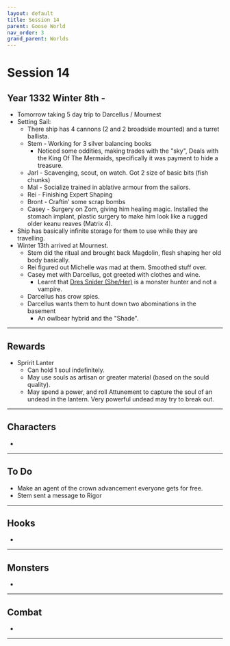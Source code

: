 ```yaml
---
layout: default
title: Session 14
parent: Goose World
nav_order: 3
grand_parent: Worlds
---
```

# Session 14

## Year 1332 Winter 8th -
* Tomorrow taking 5 day trip to Darcellus / Mournest
* Setting Sail:
	* There ship has 4 cannons (2 and 2 broadside mounted) and a turret ballista.
	* Stem - Working for 3 silver balancing books
		* Noticed some oddities, making trades with the "sky", Deals with the King Of The Mermaids, specifically it was payment to hide a treasure. 
	* Jarl - Scavenging, scout, on watch. Got 2 size of basic bits (fish chunks)
	* Mal - Socialize trained in ablative armour from the sailors.
	* Rei - Finishing Expert Shaping
	* Bront - Craftin' some scrap bombs
	* Casey - Surgery on Zom, giving him healing magic. Installed the stomach implant, plastic surgery to make him look like a rugged older keanu reaves (Matrix 4).
* Ship has basically infinite storage for them to use while they are travelling.
* Winter 13th arrived at Mournest.
	* Stem did the ritual and brought back Magdolin, flesh shaping her old body basically. 
	* Rei figured out Michelle was mad at them. Smoothed stuff over.
	* Casey met with Darcellus, got greeted with clothes and wine.
		* Learnt that [Dres Snider (She/Her)](Game/Worlds/Goose/Mornhold#Dres%20Snider%20(She/Her)) is a monster hunter and not a vampire.
	* Darcellus has crow spies.
	* Darcellus wants them to hunt down two abominations in the basement
		* An owlbear hybrid and the "Shade". 

---

## Rewards
* Spririt Lanter
	* Can hold 1 soul indefinitely.
	* May use souls as artisan or greater material (based on the sould quality).
	* May spend a power, and roll Attunement to capture the soul of an undead in the lantern. Very powerful undead may try to break out. 

---

## Characters
* 
 

---

## To Do
* Make an agent of the crown advancement everyone gets for free.
* Stem sent a message to Rigor


---

## Hooks
* 


---

## Monsters
* 


---

## Combat
* 

---
